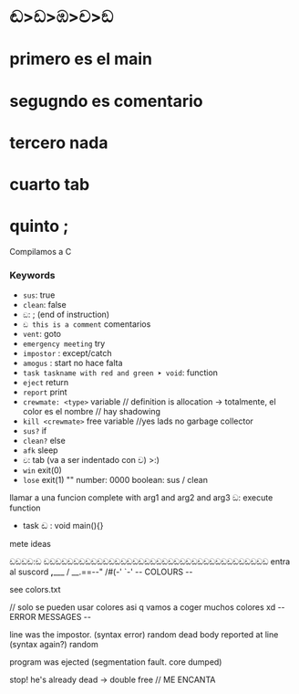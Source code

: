 # ඬ>ඩ>ඹ>ච>ඞ

# primero es el main
# segugndo es comentario
# tercero nada
# cuarto tab
# quinto ;
Compilamos a C


### Keywords
* `sus`: true
* `clean`: false
* `ඞ`: ; (end of instruction)
* `ඩ this is a comment` comentarios
* `vent`: goto
* `emergency meeting` try
* `impostor` : except/catch
* `amogus` : start no hace falta
* `task taskname with red and green ➤ void`: function
* `eject` return <crewmate>
* `report` print
* `crewmate: <type>` variable // definition is allocation -> totalmente, el color es el nombre // hay shadowing
* `kill <crewmate>` free variable //yes lads no garbage collector 
* `sus?` if
* `clean?` else
* `afk` sleep
* `ච`: tab (va a ser indentado con ච) >:)
* `win` exit(0) 
* `lose` exit(1)
"<STRING>"
number: 0000
boolean: sus / clean

llamar a una funcion 
complete <task> with arg1 and arg2 and arg3 ඞ: execute function

* task ඬ : void main(){}


mete ideas

ඩඩඩඩ:ඩ ඩඩඩඩඩඩඩඩඩඩඩඩඩඩඩඩඩඩඩඩඩඩඩඩඩඩඩඩඩඩඩඩඩඩඩඩඩඩ
entra al suscord
      __,_____
     / __.==--"
    /#(-'
    `-'
-- COLOURS -- 

see colors.txt

// solo se pueden usar colores asi q vamos a coger muchos colores xd
-- ERROR MESSAGES -- 

line <n> was the impostor. (syntax error) random
dead body reported at line <n> (syntax again?) random

program was ejected (segmentation fault. core dumped)

stop! he's already dead -> double free // ME ENCANTA
